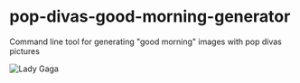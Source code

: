 # pop-divas-good-morning-generator

Command line tool for generating "good morning" images with pop divas pictures

![Lady Gaga](http://www.sensacionalista.com.br/wp-content/uploads/2017/04/052.jpg)
